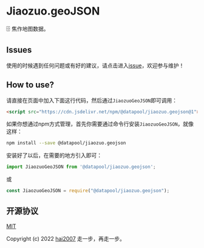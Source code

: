 # Jiaozuo.geoJSON
🗄️ 焦作地图数据。

## Issues
使用的时候遇到任何问题或有好的建议，请点击进入[issue](https://github.com/hai2007/datapool/issues)，欢迎参与维护！

## How to use?

请直接在页面中加入下面这行代码，然后通过```JiaozuoGeoJSON```即可调用：

```html
<script src="https://cdn.jsdelivr.net/npm/@datapool/jiaozuo.geojson@1"></script>
```

如果你想通过npm方式管理，首先你需要通过命令行安装``````JiaozuoGeoJSON``````，就像这样：

```bash
npm install --save @datapool/jiaozuo.geojson
```

安装好了以后，在需要的地方引入即可：

```js
import JiaozuoGeoJSON from '@datapool/jiaozuo.geojson';
```

或

```js
const JiaozuoGeoJSON = require("@datapool/jiaozuo.geojson");
```

开源协议
---------------------------------------
[MIT](https://github.com/hai2007/datapool/blob/master/LICENSE)

Copyright (c) 2022 [hai2007](https://hai2007.gitee.io/sweethome/) 走一步，再走一步。
